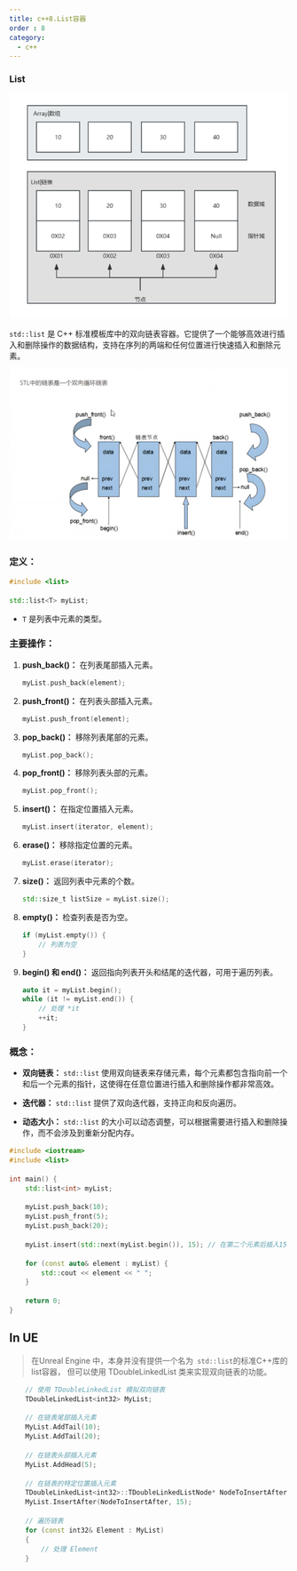 ```yaml
---
title: c++8.List容器
order : 8
category:
  - c++
---
```


### List

![](..%2Fassets%2FList.png)

<chatmessage avatar="../../../assets/emoji/bqb (2).png" :avatarWidth="40" alignLeft>

`std::list` 是 C++ 标准模板库中的双向链表容器。它提供了一个能够高效进行插入和删除操作的数据结构，支持在序列的两端和任何位置进行快速插入和删除元素。

</chatmessage>

![](..%2Fassets%2Fstllist.png)

### 定义：

```cpp
#include <list>

std::list<T> myList;
```

- `T` 是列表中元素的类型。

### 主要操作：

1. **push_back()：** 在列表尾部插入元素。
   ```cpp
   myList.push_back(element);
   ```

2. **push_front()：** 在列表头部插入元素。
   ```cpp
   myList.push_front(element);
   ```

3. **pop_back()：** 移除列表尾部的元素。
   ```cpp
   myList.pop_back();
   ```

4. **pop_front()：** 移除列表头部的元素。
   ```cpp
   myList.pop_front();
   ```

5. **insert()：** 在指定位置插入元素。
   ```cpp
   myList.insert(iterator, element);
   ```

6. **erase()：** 移除指定位置的元素。
   ```cpp
   myList.erase(iterator);
   ```

7. **size()：** 返回列表中元素的个数。
   ```cpp
   std::size_t listSize = myList.size();
   ```

8. **empty()：** 检查列表是否为空。
   ```cpp
   if (myList.empty()) {
       // 列表为空
   }
   ```

9. **begin() 和 end()：** 返回指向列表开头和结尾的迭代器，可用于遍历列表。
   ```cpp
   auto it = myList.begin();
   while (it != myList.end()) {
       // 处理 *it
       ++it;
   }
   ```

### 概念：

- **双向链表：** `std::list` 使用双向链表来存储元素，每个元素都包含指向前一个和后一个元素的指针，这使得在任意位置进行插入和删除操作都非常高效。

- **迭代器：** `std::list` 提供了双向迭代器，支持正向和反向遍历。

- **动态大小：** `std::list` 的大小可以动态调整，可以根据需要进行插入和删除操作，而不会涉及到重新分配内存。


```cpp
#include <iostream>
#include <list>

int main() {
    std::list<int> myList;

    myList.push_back(10);
    myList.push_front(5);
    myList.push_back(20);

    myList.insert(std::next(myList.begin()), 15); // 在第二个元素后插入15

    for (const auto& element : myList) {
        std::cout << element << " ";
    }

    return 0;
}
```

## In UE

>在Unreal Engine 中，本身并没有提供一个名为` std::list`的标准C++库的list容器，
但可以使用 TDoubleLinkedList 类来实现双向链表的功能。

```cpp
    // 使用 TDoubleLinkedList 模拟双向链表
    TDoubleLinkedList<int32> MyList;

    // 在链表尾部插入元素
    MyList.AddTail(10);
    MyList.AddTail(20);
    
    // 在链表头部插入元素
    MyList.AddHead(5);

    // 在链表的特定位置插入元素
    TDoubleLinkedList<int32>::TDoubleLinkedListNode* NodeToInsertAfter = MyList.GetHeadNode();
    MyList.InsertAfter(NodeToInsertAfter, 15);

    // 遍历链表
    for (const int32& Element : MyList)
    {
        // 处理 Element
    }
```